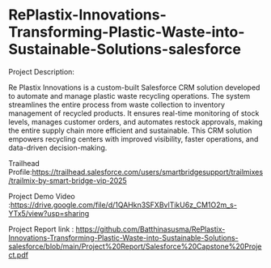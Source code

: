 # RePlastix-Innovations-Transforming-Plastic-Waste-into-Sustainable-Solutions-salesforce

Project Description:

Re Plastix Innovations is a custom-built Salesforce CRM solution developed to automate and manage plastic waste recycling operations. The system streamlines the entire process from waste collection to inventory management of recycled products. It ensures real-time monitoring of stock levels, manages customer orders, and automates restock approvals, making the entire supply chain more efficient and sustainable. This CRM solution empowers recycling centers with improved visibility, faster operations, and data-driven decision-making.




Trailhead Profile:https://trailhead.salesforce.com/users/smartbridgesupport/trailmixes/trailmix-by-smart-bridge-vip-2025

Project Demo Video :https://drive.google.com/file/d/1QAHkn3SFXBvlTikU6z_CM1O2m_s-YTx5/view?usp=sharing

Project Report link : https://github.com/Batthinasusma/RePlastix-Innovations-Transforming-Plastic-Waste-into-Sustainable-Solutions-salesforce/blob/main/Project%20Report/Salesforce%20Capstone%20Project.pdf



